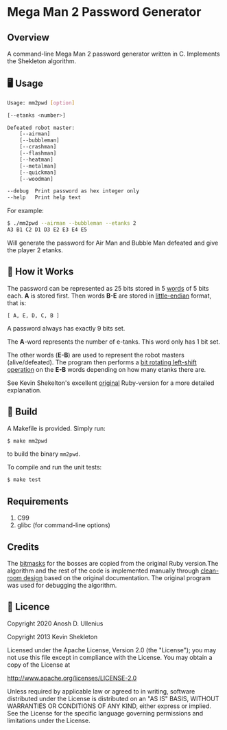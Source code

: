 # Mega Man 2 Password Generator #

## Overview

A command-line Mega Man 2 password generator written in C. Implements the Shekleton algorithm.

## :desktop_computer: Usage
```sh
Usage: mm2pwd [option]

[--etanks <number>]

Defeated robot master:
	[--airman]
	[--bubbleman]
	[--crashman]
	[--flashman]
	[--heatman]
	[--metalman]
	[--quickman]
	[--woodman]

--debug	 Print password as hex integer only
--help	 Print help text
```

For example:

```sh
$ ./mm2pwd --airman --bubbleman --etanks 2
A3 B1 C2 D1 D3 E2 E3 E4 E5
```

Will generate the password for Air Man and Bubble Man defeated and give the player 2 etanks.

## :wrench: How it Works

The password can be represented as 25 bits stored in 5 [words](https://en.wikipedia.org/wiki/Word_(computer_architecture)#Word_size_choice) of 5 bits each. **A** is stored first. Then words **B-E** are stored in [little-endian](https://en.wikipedia.org/wiki/Endianness) format, that is:

    [ A, E, D, C, B ]

A password always has exactly 9 bits set.

The **A**-word represents the number of e-tanks. This word only has 1 bit set.

The other words (**E-B**) are used to represent the robot masters (alive/defeated).
The program then performs a [bit rotating left-shift
operation](https://en.wikipedia.org/wiki/Circular_shift) on the **E-B** words depending on how many etanks there are.

See Kevin Shekelton's excellent [original](https://github.com/kpshek/mm2pwd) Ruby-version for a more detailed explanation.

## :floppy_disk: Build
A Makefile is provided. Simply run:
```sh
$ make mm2pwd
```
to build the binary `mm2pwd`.

To compile and run the unit tests:

```sh
$ make test
```

## Requirements
1. C99
2. glibc (for command-line options)

## Credits
The [bitmasks](https://en.wikipedia.org/wiki/Mask_(computing)) for the bosses
are copied from the original Ruby version.The algorithm and the rest of the 
code is implemented manually through 
[clean-room design](https://en.wikipedia.org/wiki/Clean_room_design)
based on the original documentation. The original program was used for 
debugging the algorithm.

## :scroll: Licence
Copyright 2020 Anosh D. Ullenius

Copyright 2013 Kevin Shekleton

Licensed under the Apache License, Version 2.0 (the "License"); you may not use
this file except in compliance with the License. You may obtain a copy of the
License at

http://www.apache.org/licenses/LICENSE-2.0

Unless required by applicable law or agreed to in writing, software distributed
under the License is distributed on an "AS IS" BASIS, WITHOUT WARRANTIES OR
CONDITIONS OF ANY KIND, either express or implied. See the License for the
specific language governing permissions and limitations under the License.
